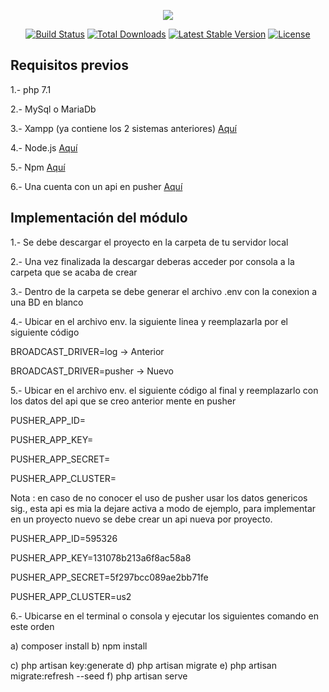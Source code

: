 <p align="center"><img src="https://laravel.com/assets/img/components/logo-laravel.svg"></p>

<p align="center">
<a href="https://travis-ci.org/laravel/framework"><img src="https://travis-ci.org/laravel/framework.svg" alt="Build Status"></a>
<a href="https://packagist.org/packages/laravel/framework"><img src="https://poser.pugx.org/laravel/framework/d/total.svg" alt="Total Downloads"></a>
<a href="https://packagist.org/packages/laravel/framework"><img src="https://poser.pugx.org/laravel/framework/v/stable.svg" alt="Latest Stable Version"></a>
<a href="https://packagist.org/packages/laravel/framework"><img src="https://poser.pugx.org/laravel/framework/license.svg" alt="License"></a>
</p>

## Requisitos previos
1.- php 7.1

2.- MySql o MariaDb

3.- Xampp (ya contiene los 2 sistemas anteriores) <a href="https://www.apachefriends.org/es/index.html">Aquí</a>

4.- Node.js <a href="https://nodejs.org/es/download/">Aquí</a>

5.- Npm <a href="https://docs.npmjs.com/cli/install">Aquí</a>

6.- Una cuenta con un api en pusher <a href="https://pusher.com/">Aquí</a>

## Implementación del módulo

1.- Se debe descargar el proyecto en la carpeta <Publica> de tu servidor local

2.- Una vez finalizada la descargar deberas acceder por consola a la carpeta que se acaba de crear

3.- Dentro de la carpeta se debe generar el archivo .env con la conexion a una BD en blanco

4.- Ubicar en el archivo env. la siguiente linea y reemplazarla por el siguiente código

BROADCAST_DRIVER=log -> Anterior

BROADCAST_DRIVER=pusher -> Nuevo

5.- Ubicar en el archivo env. el siguiente código al final y reemplazarlo con los datos del api que se creo anterior mente en pusher

PUSHER_APP_ID=

PUSHER_APP_KEY=

PUSHER_APP_SECRET=

PUSHER_APP_CLUSTER=


Nota : en caso de no conocer el uso de pusher usar los datos genericos sig., esta api es mia la dejare activa a modo de ejemplo, para implementar en un proyecto nuevo se debe crear un api nueva por proyecto.

PUSHER_APP_ID=595326

PUSHER_APP_KEY=131078b213a6f8ac58a8

PUSHER_APP_SECRET=5f297bcc089ae2bb71fe

PUSHER_APP_CLUSTER=us2

6.- Ubicarse en el terminal o consola y ejecutar los siguientes comando en este orden

a) composer install
b) npm install

c) php artisan key:generate
d) php artisan migrate
e) php artisan migrate:refresh --seed
f) php artisan serve